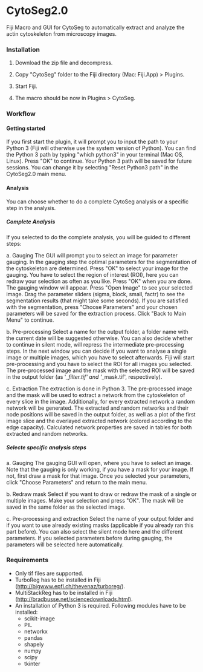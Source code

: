 # CytoSeg2.0
Fiji Macro and GUI for CytoSeg to automatically extract and analyze the actin cytoskeleton from microscopy images.

### Installation

1. Download the zip file and decompress.

2. Copy "CytoSeg" folder to the Fiji directory (Mac: Fiji.App) > Plugins.

3. Start Fiji.

4. The macro should be now in Plugins > CytoSeg.

### Workflow

#### Getting started 
If you first start the plugin, it will prompt you to input the path to your Python 3 (Fiji will otherwise use the system  version of Python). You can find the Python 3 path by typing "which python3" in your terminal (Mac OS, Linux). Press "OK" to continue. Your Python 3 path will be saved for future sessions. You can change it by selecting "Reset Python3 path" in the CytoSeg2.0 main menu.

#### Analysis 
You can choose whether to do a complete CytoSeg analysis or a specific step in the analysis.

##### Complete Analysis
If you selected to do the complete analysis, you will be guided to different steps:
  
  a. Gauging
  The GUI will prompt you to select an image for parameter gauging. In the gauging step the optimal parameters for the segmentation of the cytoskeleton are determined. Press "OK" to select your image for the gauging. You have to select the region of interest (ROI), here you can redraw your selection as often as you like. Press "OK" when you are done.
  The gauging window will appear. Press "Open Image" to see your selected image. Drag the parameter sliders (sigma, block, small, factr) to see the segmentation results (that might take some seconds). If you are satisfied with the segmentation, press "Choose Parameters" and your chosen parameters will be saved for the extraction process. Click "Back to Main Menu" to continue.
      
   b. Pre-processing
   Select a name for the output folder, a folder name with the current date will be suggested otherwise. You can also decide whether to continue in silent mode, will repress the intermediate pre-processing steps. In the next window you can decide if you want to analyse a single image or multiple images, which you have to select afterwards. Fiji will start pre-processing and you have to select the ROI for all images you selected. The pre-processed image and the mask with the selected ROI will be saved in the output folder (as '*_filter.tif' and '*_mask.tif', respectively).
    
   c. Extraction
   The extraction is done in Python 3. The pre-processed image and the mask will be used to extract a network from the cytoskeleton of every slice in the image. Additionally, for every extracted network a random network will be generated. The extracted and random networks and their node positions will be saved in the output folder, as well as a plot of the first image slice and the overlayed extracted network (colored according to the edge capacity). Calculated  network properties are saved in tables for both extracted and random networks.
    
##### Selecte specific analysis steps
    
   a. Gauging
   The gauging GUI will open, where you have to select an image. Note that the gauging is only working, if you have a mask for your image. If not, first draw a mask for that image. Once you selected your parameters, click "Choose Parameters" and return to the main menu.
    
   b. Redraw mask
   Select if you want to draw or redraw the mask of a single or multiple images. Make your selection and press "OK". The mask will be saved in the same folder as the selected image. 
    
   c. Pre-processing and extraction
   Select the name of your output folder and if you want to use already existing masks (applicable if you already ran this part before). You can also select the silent mode here and the different parameters. If you selected parameters before during gauging, the parameters will be selected here automatically. 
  
### Requirements

- Only tif files are supported.
- TurboReg has to be installed in Fiji (http://bigwww.epfl.ch/thevenaz/turboreg/).
- MultiStackReg has to be installed in Fiji (http://bradbusse.net/sciencedownloads.html).
- An installation of Python 3 is required. Following modules have to be installed:
  - scikit-image
  - PIL
  - networkx
  - pandas
  - shapely
  - numpy
  - scipy
  - tkinter
